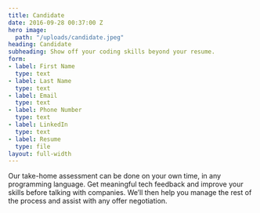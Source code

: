 ```yaml
---
title: Candidate
date: 2016-09-28 00:37:00 Z
hero image:
  path: "/uploads/candidate.jpeg"
heading: Candidate
subheading: Show off your coding skills beyond your resume.
form:
- label: First Name
  type: text
- label: Last Name
  type: text
- label: Email
  type: text
- label: Phone Number
  type: text
- label: LinkedIn
  type: text
- label: Resume
  type: file
layout: full-width
---
```


Our take-home assessment can be done on your own time, in any programming language. Get meaningful tech feedback and improve your skills before talking with companies. We’ll then help you manage the rest of the process and assist with any offer negotiation.
